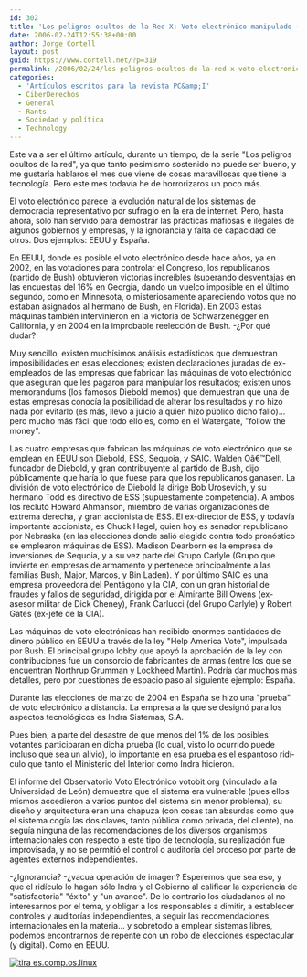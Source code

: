 ```yaml
---
id: 302
title: 'Los peligros ocultos de la Red X: Voto electrónico manipulado (PC&amp;I 38)'
date: 2006-02-24T12:55:38+00:00
author: Jorge Cortell
layout: post
guid: https://www.cortell.net/?p=319
permalink: /2006/02/24/los-peligros-ocultos-de-la-red-x-voto-electronico-manipulado/
categories:
  - 'Artí­culos escritos para la revista PC&amp;I'
  - CiberDerechos
  - General
  - Rants
  - Sociedad y polí­tica
  - Technology
---
```

Este va a ser el último artí­culo, durante un tiempo, de la serie "Los peligros ocultos de la red", ya que tanto pesimismo sostenido no puede ser bueno, y me gustarí­a hablaros el mes que viene de cosas maravillosas que tiene la tecnologí­a. Pero este mes todaví­a he de horrorizaros un poco más.

El voto electrónico parece la evolución natural de los sistemas de democracia representativo por sufragio en la era de internet. Pero, hasta ahora, sólo han servido para demostrar las prácticas mafiosas e ilegales de algunos gobiernos y empresas, y la ignorancia y falta de capacidad de otros. Dos ejemplos: EEUU y España.

En EEUU, donde es posible el voto electrónico desde hace años, ya en 2002, en las votaciones para controlar el Congreso, los republicanos (partido de Bush) obtuvieron victorias increí­bles (superando desventajas en las encuestas del 16% en Georgia, dando un vuelco imposible en el último segundo, como en Minnesota, o misteriosamente apareciendo votos que no estaban asignados al hermano de Bush, en Florida). En 2003 estas máquinas también intervinieron en la victoria de Schwarzenegger en California, y en 2004 en la improbable reelección de Bush. -¿Por qué dudar?

Muy sencillo, existen muchí­simos análisis estadí­sticos que demuestran imposibilidades en esas elecciones; existen declaraciones juradas de ex-empleados de las empresas que fabrican las máquinas de voto electrónico que aseguran que les pagaron para manipular los resultados; existen unos memorandums (los famosos Diebold memos) que demuestran que una de estas empresas conocí­a la posibilidad de alterar los resultados y no hizo nada por evitarlo (es más, llevo a juicio a quien hizo público dicho fallo)... pero mucho más fácil que todo ello es, como en el Watergate, "follow the money".

Las cuatro empresas que fabrican las máquinas de voto electrónico que se emplean en EEUU son Diebold, ESS, Sequoia, y SAIC. Walden Oâ€™Dell, fundador de Diebold, y gran contribuyente al partido de Bush, dijo públicamente que harí­a lo que fuese para que los republicanos ganasen. La división de voto electrónico de Diebold la dirige Bob Urosevich, y su hermano Todd es directivo de ESS (supuestamente competencia). A ambos los reclutó Howard Ahmanson, miembro de varias organizaciones de extrema derecha, y gran accionista de ESS. El ex-director de ESS, y todaví­a importante accionista, es Chuck Hagel, quien hoy es senador republicano por Nebraska (en las elecciones donde salió elegido contra todo pronóstico se emplearon máquinas de ESS). Madison Dearborn es la empresa de inversiones de Sequoia, y a su vez parte del Grupo Carlyle (Grupo que invierte en empresas de armamento y pertenece principalmente a las familias Bush, Major, Marcos, y Bin Laden). Y por último SAIC es una empresa proveedora del Pentágono y la CIA, con un gran historial de fraudes y fallos de seguridad, dirigida por el Almirante Bill Owens (ex-asesor militar de Dick Cheney), Frank Carlucci (del Grupo Carlyle) y Robert Gates (ex-jefe de la CIA).

Las máquinas de voto electrónicas han recibido enormes cantidades de dinero público en EEUU a través de la ley "Help America Vote", impulsada por Bush. El principal grupo lobby que apoyó la aprobación de la ley con contribuciones fue un consorcio de fabricantes de armas (entre los que se encuentran Northrup Grumman y Lockheed Martin). Podrí­a dar muchos más detalles, pero por cuestiones de espacio paso al siguiente ejemplo: España.

Durante las elecciones de marzo de 2004 en España se hizo una "prueba" de voto electrónico a distancia. La empresa a la que se designó para los aspectos tecnológicos es Indra Sistemas, S.A.

Pues bien, a parte del desastre de que menos del 1% de los posibles votantes participaran en dicha prueba (lo cual, visto lo ocurrido puede incluso que sea un alivio), lo importante en esa prueba es el espantoso ridí­culo que tanto el Ministerio del Interior como Indra hicieron.

El informe del Observatorio Voto Electrónico votobit.org (vinculado a la Universidad de León) demuestra que el sistema era vulnerable (pues ellos mismos accedieron a varios puntos del sistema sin menor problema), su diseño y arquitectura eran una chapuza (con cosas tan absurdas como que el sistema cogí­a las dos claves, tanto pública como privada, del cliente), no seguí­a ninguna de las recomendaciones de los diversos organismos internacionales con respecto a este tipo de tecnologí­a, su realización fue improvisada, y no se permitió el control o auditorí­a del proceso por parte de agentes externos independientes.

-¿Ignorancia? -¿vacua operación de imagen? Esperemos que sea eso, y que el ridí­culo lo hagan sólo Indra y el Gobierno al calificar la experiencia de "satisfactoria" "éxito" y "un avance". De lo contrario los ciudadanos al no interesarnos por el tema, y obligar a los responsables a dimitir, a establecer controles y auditorí­as independientes, a seguir las recomendaciones internacionales en la materia... y sobretodo a emplear sistemas libres, podemos encontrarnos de repente con un robo de elecciones espectacular (y digital). Como en EEUU.

[<img src="https://tira.escomposlinux.org/ecol-231.png" alt="tira es.comp.os.linux" border="0" />](https://tira.escomposlinux.org)